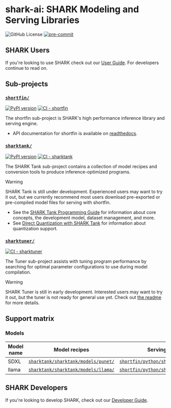 # shark-ai: SHARK Modeling and Serving Libraries

![GitHub License](https://img.shields.io/github/license/nod-ai/shark-ai)
[![pre-commit](https://img.shields.io/badge/pre--commit-enabled-brightgreen?logo=pre-commit)](https://github.com/pre-commit/pre-commit)

## SHARK Users

If you're looking to use SHARK check out our [User Guide](docs/user_guide.md). For developers continue to read on.

<!-- TODO: high level overview, features when components are used together -->

## Sub-projects

### [`shortfin/`](./shortfin/)

<!-- TODO: features list here? -->

[![PyPI version](https://badge.fury.io/py/shortfin.svg)](https://badge.fury.io/py/shortfin) [![CI - shortfin](https://github.com/nod-ai/shark-ai/actions/workflows/ci-libshortfin.yml/badge.svg?event=push)](https://github.com/nod-ai/shark-ai/actions/workflows/ci-libshortfin.yml?query=event%3Apush)

The shortfin sub-project is SHARK's high performance inference library and
serving engine.

* API documentation for shortfin is available on
  [readthedocs](https://shortfin.readthedocs.io/en/latest/).

### [`sharktank/`](./sharktank/)

[![PyPI version](https://badge.fury.io/py/sharktank.svg)](https://badge.fury.io/py/sharktank) [![CI - sharktank](https://github.com/nod-ai/shark-ai/actions/workflows/ci-sharktank.yml/badge.svg?event=push)](https://github.com/nod-ai/shark-ai/actions/workflows/ci-sharktank.yml?query=event%3Apush)

The SHARK Tank sub-project contains a collection of model recipes and
conversion tools to produce inference-optimized programs.

> [!WARNING]
> SHARK Tank is still under development. Experienced users may want to try it
> out, but we currently recommend most users download pre-exported or
> pre-compiled model files for serving with shortfin.

<!-- TODO: features list here? -->

* See the [SHARK Tank Programming Guide](./docs/programming_guide.md) for
  information about core concepts, the development model, dataset management,
  and more.
* See [Direct Quantization with SHARK Tank](./docs/quantization.md)
  for information about quantization support.

### [`sharktuner/`](./sharktuner/)

[![CI - sharktuner](https://github.com/nod-ai/shark-ai/actions/workflows/ci-tuner.yml/badge.svg?event=push)](https://github.com/nod-ai/shark-ai/actions/workflows/ci-tuner.yml?query=event%3Apush)

The Tuner sub-project assists with tuning program performance by searching for
optimal parameter configurations to use during model compilation.

> [!WARNING]
> SHARK Tuner is still in early development. Interested users may want
> to try it out, but the tuner is not ready for general use yet. Check out
> [the readme](sharktuner/README.md) for more details.

## Support matrix

<!-- TODO: version requirements for Python, ROCm, Linux, etc.  -->

### Models

Model name | Model recipes | Serving apps | Guide |
---------- | ------------- | ------------ | ----- |
SDXL       | [`sharktank/sharktank/models/punet/`](https://github.com/nod-ai/shark-ai/tree/main/sharktank/sharktank/models/punet) | [`shortfin/python/shortfin_apps/sd/`](https://github.com/nod-ai/shark-ai/tree/main/shortfin/python/shortfin_apps/sd) | [shortfin/python/shortfin_apps/sd/README.md](shortfin/python/shortfin_apps/sd/README.md)
llama      | [`sharktank/sharktank/models/llama/`](https://github.com/nod-ai/shark-ai/tree/main/sharktank/sharktank/models/llama) | [`shortfin/python/shortfin_apps/llm/`](https://github.com/nod-ai/shark-ai/tree/main/shortfin/python/shortfin_apps/llm) | [docs/shortfin/llm/user/llama_serving.md](docs/shortfin/llm/user/llama_serving.md)

## SHARK Developers

If you're looking to develop SHARK, check out our [Developer Guide](docs/developer_guide.md).
